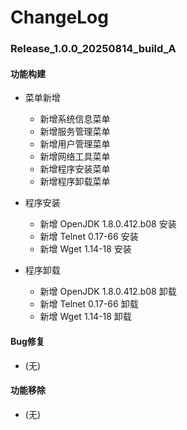 # ChangeLog

### Release_1.0.0_20250814_build_A

#### 功能构建

- 菜单新增
  - 新增系统信息菜单
  - 新增服务管理菜单
  - 新增用户管理菜单
  - 新增网络工具菜单
  - 新增程序安装菜单
  - 新增程序卸载菜单

- 程序安装
  - 新增 OpenJDK 1.8.0.412.b08 安装
  - 新增 Telnet 0.17-66 安装
  - 新增 Wget 1.14-18 安装

- 程序卸载
  - 新增 OpenJDK 1.8.0.412.b08 卸载
  - 新增 Telnet 0.17-66 卸载
  - 新增 Wget 1.14-18 卸载

#### Bug修复

- (无)

#### 功能移除

- (无)
